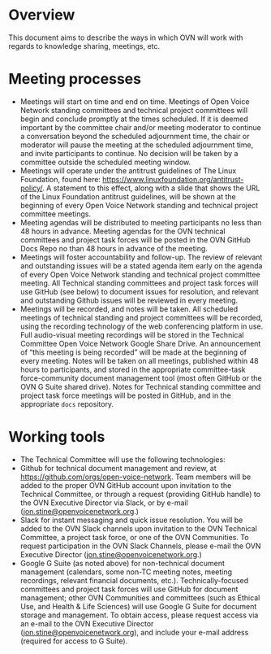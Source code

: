 # Overview

This document aims to describe the ways in which OVN will work with regards to knowledge sharing, meetings, etc.

# Meeting processes

- Meetings will start on time and end on time. Meetings of Open Voice Network standing committees and technical project committees will begin and conclude promptly at the times scheduled. If it is deemed important by the committee chair and/or meeting moderator to continue a conversation beyond the scheduled adjournment time, the chair or moderator will pause the meeting at the scheduled adjournment time, and invite participants to continue.  No decision will be taken by a committee outside the scheduled meeting window. 
- Meetings will operate under the antitrust guidelines of The Linux Foundation, found here: https://www.linuxfoundation.org/antitrust-policy/. A statement to this effect, along with a slide that shows the URL of the Linux Foundation antitrust guidelines, will be shown at the beginning of every Open Voice Network standing and technical project committee meetings.
- Meeting agendas will be distributed to meeting participants no less than 48 hours in advance. Meeting agendas for the OVN technical committees and project task forces will be posted in the OVN GitHub Docs Repo no than 48 hours in advance of the meeting.    
- Meetings will foster accountability and follow-up. The review of relevant and outstanding issues will be a stated agenda item early on the agenda of every Open Voice Network standing and technical project committee meeting. All Technical standing committees and project task forces will use GitHub (see below) to document issues for resolution, and relevant and outstanding Github issues will be reviewed in every meeting.
- Meetings will be recorded, and notes will be taken. All scheduled meetings of technical standing and project committees will be recorded, using the recording technology of the web conferencing platform in use. Full audio-visual meeting recordings will be stored in the Technical Committee Open Voice Network Google Share Drive. An announcement of “this meeting is being recorded” will be made at the beginning of every meeting. Notes will be taken on all meetings, published within 48 hours to participants, and stored in the appropriate committee-task force-community document management tool (most often GitHub or the OVN G Suite shared drive). Notes for Technical standing committee and project task force meetings will be posted in GitHub, and in the appropriate `docs` repository. 

# Working tools

- The Technical Committee will use the following technologies:
- Github for technical document management and review, at https://github.com/orgs/open-voice-network. Team members will be added to the proper OVN GitHub account upon invitation to the Technical Committee, or through a request (providing GitHub handle) to the OVN Executive Director via Slack, or by e-mail (jon.stine@openvoicenetwork.org.)   
- Slack for instant messaging and quick issue resolution. You will be added to the OVN Slack channels upon invitation to the OVN Technical Committee, a project task force, or one of the OVN Communities. To request participation in the OVN Slack Channels, please e-mail the OVN Executive Director (jon.stine@openvoicenetwork.org.) 
- Google G Suite (as noted above) for non-technical document management (calendars, some non-TC meeting notes, meeting recordings, relevant financial documents, etc.). Technically-focused committees and project task forces will use GitHub for document management; other OVN Communities and committees (such as Ethical Use, and Health & Life Sciences) will use Google G Suite for document storage and management. To obtain access, please request access via an e-mail to the OVN Executive Director (jon.stine@openvoicenetwork.org), and include your e-mail address (required for access to G Suite).  
